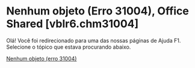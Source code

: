 
# Nenhum objeto (Erro 31004), Office Shared [vblr6.chm31004]

Olá! Você foi redirecionado para uma das nossas páginas de Ajuda F1. Selecione o tópico que estava procurando abaixo.

[Nenhum objeto (erro 31004)](http://msdn.microsoft.com/library/84b2409a-0665-929f-bed2-d750d389f736%28Office.15%29.aspx)
